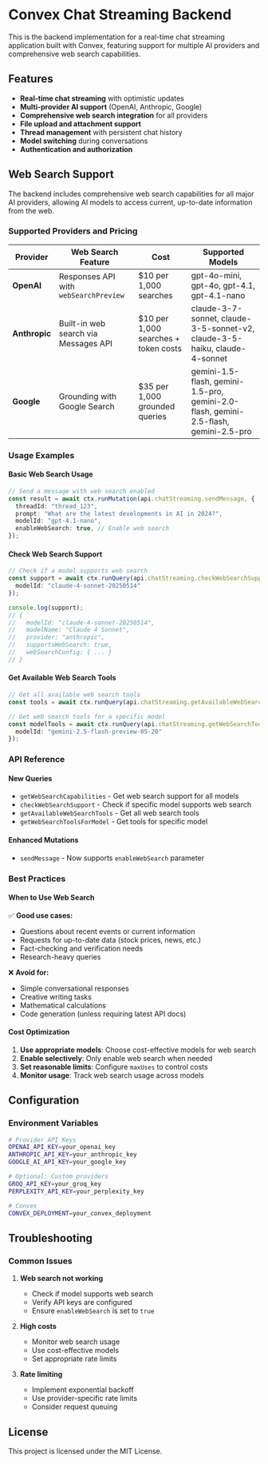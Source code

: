 # Convex Chat Streaming Backend

This is the backend implementation for a real-time chat streaming application built with Convex, featuring support for multiple AI providers and comprehensive web search capabilities.

## Features

- **Real-time chat streaming** with optimistic updates
- **Multi-provider AI support** (OpenAI, Anthropic, Google)
- **Comprehensive web search integration** for all providers
- **File upload and attachment support**
- **Thread management** with persistent chat history
- **Model switching** during conversations
- **Authentication and authorization**

## Web Search Support

The backend includes comprehensive web search capabilities for all major AI providers, allowing AI models to access current, up-to-date information from the web.

### Supported Providers and Pricing

| Provider | Web Search Feature | Cost | Supported Models |
|----------|-------------------|------|------------------|
| **OpenAI** | Responses API with `webSearchPreview` | $10 per 1,000 searches | gpt-4o-mini, gpt-4o, gpt-4.1, gpt-4.1-nano |
| **Anthropic** | Built-in web search via Messages API | $10 per 1,000 searches + token costs | claude-3-7-sonnet, claude-3-5-sonnet-v2, claude-3-5-haiku, claude-4-sonnet |
| **Google** | Grounding with Google Search | $35 per 1,000 grounded queries | gemini-1.5-flash, gemini-1.5-pro, gemini-2.0-flash, gemini-2.5-flash, gemini-2.5-pro |

### Usage Examples

#### Basic Web Search Usage

```typescript
// Send a message with web search enabled
const result = await ctx.runMutation(api.chatStreaming.sendMessage, {
  threadId: "thread_123",
  prompt: "What are the latest developments in AI in 2024?",
  modelId: "gpt-4.1-nano",
  enableWebSearch: true, // Enable web search
});
```

#### Check Web Search Support

```typescript
// Check if a model supports web search
const support = await ctx.runQuery(api.chatStreaming.checkWebSearchSupport, {
  modelId: "claude-4-sonnet-20250514"
});

console.log(support);
// {
//   modelId: "claude-4-sonnet-20250514",
//   modelName: "Claude 4 Sonnet",
//   provider: "anthropic",
//   supportsWebSearch: true,
//   webSearchConfig: { ... }
// }
```

#### Get Available Web Search Tools

```typescript
// Get all available web search tools
const tools = await ctx.runQuery(api.chatStreaming.getAvailableWebSearchTools, {});

// Get web search tools for a specific model
const modelTools = await ctx.runQuery(api.chatStreaming.getWebSearchToolsForModel, {
  modelId: "gemini-2.5-flash-preview-05-20"
});
```

### API Reference

#### New Queries

- `getWebSearchCapabilities` - Get web search support for all models
- `checkWebSearchSupport` - Check if specific model supports web search  
- `getAvailableWebSearchTools` - Get all web search tools
- `getWebSearchToolsForModel` - Get tools for specific model

#### Enhanced Mutations

- `sendMessage` - Now supports `enableWebSearch` parameter

### Best Practices

#### When to Use Web Search

✅ **Good use cases:**
- Questions about recent events or current information
- Requests for up-to-date data (stock prices, news, etc.)
- Fact-checking and verification needs
- Research-heavy queries

❌ **Avoid for:**
- Simple conversational responses
- Creative writing tasks
- Mathematical calculations
- Code generation (unless requiring latest API docs)

#### Cost Optimization

1. **Use appropriate models**: Choose cost-effective models for web search
2. **Enable selectively**: Only enable web search when needed
3. **Set reasonable limits**: Configure `maxUses` to control costs
4. **Monitor usage**: Track web search usage across models

## Configuration

### Environment Variables

```bash
# Provider API Keys
OPENAI_API_KEY=your_openai_key
ANTHROPIC_API_KEY=your_anthropic_key
GOOGLE_AI_API_KEY=your_google_key

# Optional: Custom providers
GROQ_API_KEY=your_groq_key
PERPLEXITY_API_KEY=your_perplexity_key

# Convex
CONVEX_DEPLOYMENT=your_convex_deployment
```

## Troubleshooting

### Common Issues

1. **Web search not working**
   - Check if model supports web search
   - Verify API keys are configured
   - Ensure `enableWebSearch` is set to `true`

2. **High costs**
   - Monitor web search usage
   - Use cost-effective models
   - Set appropriate rate limits

3. **Rate limiting**
   - Implement exponential backoff
   - Use provider-specific rate limits
   - Consider request queuing

## License

This project is licensed under the MIT License. 